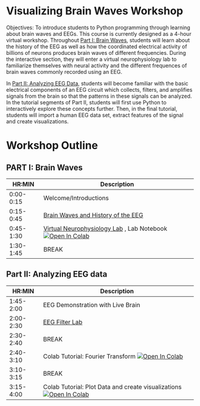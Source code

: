 # Visualizing Brain Waves Workshop

Objectives: To introduce students to Python programming through learning about brain waves and EEGs. This course is currently designed as a 4-hour virtual workshop. Throughout [Part I: Brain Waves](https://github.com/pkoneill/VisualizingBrainWaves/blob/main/README.md#part-ii-analyzing-eeg-data), students will learn about the history of the EEG as well as how the coordinated electrical activity of billions of neurons produces brain waves of different frequencies. During the interactive section, they will enter a virtual neurophysiology lab to familiarize themselves with neural activity and the different frequences of brain waves commonly recorded using an EEG. 

In [Part II: Analyzing EEG Data](https://github.com/pkoneill/VisualizingBrainWaves/blob/main/README.md#part-ii-analyzing-eeg-data), students will become familiar with the basic electrical components of an EEG circuit which collects, filters, and amplifies signals from the brain so that the patterns in these signals can be analyzed. In the tutorial segments of Part II, students will first use Python to interactively explore these concepts further. Then, in the final tutorial, students will import a human EEG data set, extract features of the signal and create visualizations. 


# Workshop Outline
## PART I: Brain Waves
|HR:MIN| Description| 
|------|------------|
|0:00-0:15| Welcome/Introductions |
|0:15-0:45| [Brain Waves and History of the EEG](https://jozsefmeszaros.online/eeg/) | 
|0:45-1:30| [Virtual Neurophysiology Lab](https://jozsefmeszaros.online/vnl/) , Lab Notebook [![Open In Colab](https://colab.research.google.com/assets/colab-badge.svg)](https://colab.research.google.com/github/pkoneill/VisualizingBrainWaves/blob/main/Virtual_Lab_Notebook.ipynb)|, [Populations of neurons](http://jozsefmeszaros.online/eeg_previous/)
|1:30-1:45| BREAK|

## Part II: Analyzing EEG data 
HR:MIN| Description| 
|------|------------|
|1:45-2:00| EEG Demonstration with Live Brain |
|2:00-2:30| [EEG Filter Lab](http://jozsefmeszaros.online/vnl/filterlab.html) |
|2:30-2:40| BREAK| 
|2:40-3:10| Colab Tutorial: Fourier Transform [![Open In Colab](https://colab.research.google.com/assets/colab-badge.svg)](https://colab.research.google.com/github/pkoneill/VisualizingBrainWaves/blob/main/Visualizing_Brain_Waves_Fourier.ipynb)|
|3:10-3:15| BREAK |
|3:15-4:00| Colab Tutorial: Plot Data and create visualizations [![Open In Colab](https://colab.research.google.com/assets/colab-badge.svg)](https://colab.research.google.com/github/pkoneill/VisualizingBrainWaves/blob/main/Visualizing_Brain_Waves_EEG_Data.ipynb)|
